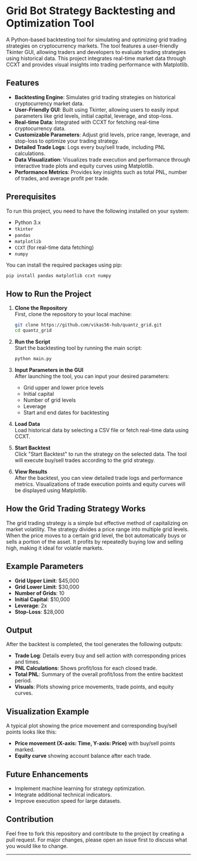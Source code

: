 # Grid Bot Strategy Backtesting and Optimization Tool

A Python-based backtesting tool for simulating and optimizing grid trading strategies on cryptocurrency markets. The tool features a user-friendly Tkinter GUI, allowing traders and developers to evaluate trading strategies using historical data. This project integrates real-time market data through CCXT and provides visual insights into trading performance with Matplotlib.

## Features

- **Backtesting Engine**: Simulates grid trading strategies on historical cryptocurrency market data.
- **User-Friendly GUI**: Built using Tkinter, allowing users to easily input parameters like grid levels, initial capital, leverage, and stop-loss.
- **Real-time Data**: Integrated with CCXT for fetching real-time cryptocurrency data.
- **Customizable Parameters**: Adjust grid levels, price range, leverage, and stop-loss to optimize your trading strategy.
- **Detailed Trade Logs**: Logs every buy/sell trade, including PNL calculations.
- **Data Visualization**: Visualizes trade execution and performance through interactive trade plots and equity curves using Matplotlib.
- **Performance Metrics**: Provides key insights such as total PNL, number of trades, and average profit per trade.

## Prerequisites

To run this project, you need to have the following installed on your system:

- Python 3.x
- `tkinter`
- `pandas`
- `matplotlib`
- `CCXT` (for real-time data fetching)
- `numpy`

You can install the required packages using pip:

```bash
pip install pandas matplotlib ccxt numpy
```

## How to Run the Project

1. **Clone the Repository**  
   First, clone the repository to your local machine:

   ```bash
   git clone https://github.com/vikas56-hub/quantz_grid.git
   cd quantz_grid
   ```

2. **Run the Script**  
   Start the backtesting tool by running the main script:

   ```bash
   python main.py
   ```

3. **Input Parameters in the GUI**  
   After launching the tool, you can input your desired parameters:
   - Grid upper and lower price levels
   - Initial capital
   - Number of grid levels
   - Leverage
   - Start and end dates for backtesting

4. **Load Data**  
   Load historical data by selecting a CSV file or fetch real-time data using CCXT.

5. **Start Backtest**  
   Click "Start Backtest" to run the strategy on the selected data. The tool will execute buy/sell trades according to the grid strategy.

6. **View Results**  
   After the backtest, you can view detailed trade logs and performance metrics. Visualizations of trade execution points and equity curves will be displayed using Matplotlib.

## How the Grid Trading Strategy Works

The grid trading strategy is a simple but effective method of capitalizing on market volatility. The strategy divides a price range into multiple grid levels. When the price moves to a certain grid level, the bot automatically buys or sells a portion of the asset. It profits by repeatedly buying low and selling high, making it ideal for volatile markets.

## Example Parameters

- **Grid Upper Limit**: $45,000
- **Grid Lower Limit**: $30,000
- **Number of Grids**: 10
- **Initial Capital**: $10,000
- **Leverage**: 2x
- **Stop-Loss**: $28,000

## Output

After the backtest is completed, the tool generates the following outputs:
- **Trade Log**: Details every buy and sell action with corresponding prices and times.
- **PNL Calculations**: Shows profit/loss for each closed trade.
- **Total PNL**: Summary of the overall profit/loss from the entire backtest period.
- **Visuals**: Plots showing price movements, trade points, and equity curves.

## Visualization Example

A typical plot showing the price movement and corresponding buy/sell points looks like this:

- **Price movement (X-axis: Time, Y-axis: Price)** with buy/sell points marked.
- **Equity curve** showing account balance after each trade.

## Future Enhancements

- Implement machine learning for strategy optimization.
- Integrate additional technical indicators.
- Improve execution speed for large datasets.

## Contribution

Feel free to fork this repository and contribute to the project by creating a pull request. For major changes, please open an issue first to discuss what you would like to change.

---
